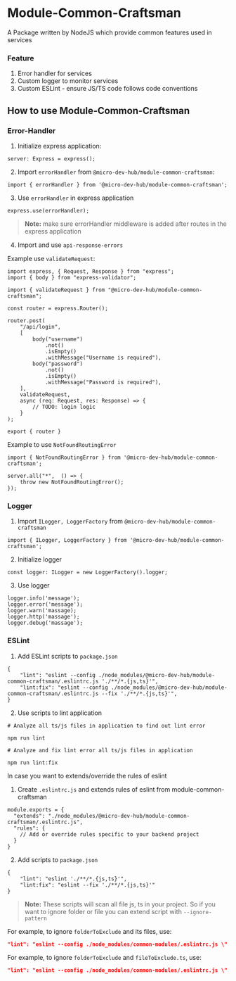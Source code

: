 # Module-Common-Craftsman

A Package written by NodeJS which provide common features used in services

### Feature

1. Error handler for services
2. Custom logger to monitor services
3. Custom ESLint - ensure JS/TS code follows code conventions

## How to use Module-Common-Craftsman
### Error-Handler

1. Initialize express application: 
```
server: Express = express();
```
2. Import `errorHandler` from `@micro-dev-hub/module-common-craftsman`: 
```
import { errorHandler } from '@micro-dev-hub/module-common-craftsman';
```
3. Use `errorHandler` in express application
```
express.use(errorHandler);
```
> **Note:** make sure errorHandler middleware is added after routes in the express application
4. Import and use `api-response-errors`

Example use `validateRequest`:
```
import express, { Request, Response } from "express";
import { body } from "express-validator";

import { validateRequest } from "@micro-dev-hub/module-common-craftsman";

const router = express.Router();

router.post(
    "/api/login",
    [
        body("username")
            .not()
            .isEmpty()
            .withMessage("Username is required"),
        body("password")
            .not()
            .isEmpty()
            .withMessage("Password is required"),
    ],
    validateRequest,
    async (req: Request, res: Response) => {
        // TODO: login logic
    }
);

export { router }
```

Example to use `NotFoundRoutingError`
```
import { NotFoundRoutingError } from '@micro-dev-hub/module-common-craftsman';

server.all("*",  () => {
    throw new NotFoundRoutingError();
});
```
### Logger

1. Import `ILogger, LoggerFactory` from `@micro-dev-hub/module-common-craftsman`
```
import { ILogger, LoggerFactory } from '@micro-dev-hub/module-common-craftsman';
```
2. Initialize logger
```
const logger: ILogger = new LoggerFactory().logger;
```
3. Use logger
```
logger.info('message');
logger.error('message');
logger.warn('massage);
logger.http('massage');
logger.debug('massage');
```
### ESLint

1. Add ESLint scripts to `package.json`
```
{
    "lint": "eslint --config ./node_modules/@micro-dev-hub/module-common-craftsman/.eslintrc.js './**/*.{js,ts}'",
    "lint:fix": "eslint --config ./node_modules/@micro-dev-hub/module-common-craftsman/.eslintrc.js --fix './**/*.{js,ts}'",
}
```
2. Use scripts to lint application
```
# Analyze all ts/js files in application to find out lint error

npm run lint

# Analyze and fix lint error all ts/js files in application

npm run lint:fix
```

In case you want to extends/override the rules of eslint
1. Create `.eslintrc.js` and extends rules of eslint from module-common-craftsman
```
module.exports = {
  "extends": "./node_modules/@micro-dev-hub/module-common-craftsman/.eslintrc.js",
  "rules": {
    // Add or override rules specific to your backend project
  }
}
```
2. Add scripts to `package.json`
```
{
    "lint": "eslint './**/*.{js,ts}'",
    "lint:fix": "eslint --fix './**/*.{js,ts}'"
}
```
> **Note:** These scripts will scan all file js, ts in your project. So if you want to ignore folder or file you can extend script with `--ignore-pattern `


For example, to ignore `folderToExclude` and its files, use:
```json
"lint": "eslint --config ./node_modules/common-modules/.eslintrc.js \"./**/*.{js,ts}\" --ignore-pattern './folderToExclude/**'"
```

For example, to ignore `folderToExclude` and `fileToExclude.ts`, use:
```json
"lint": "eslint --config ./node_modules/common-modules/.eslintrc.js \"./**/*.{js,ts}\" --ignore-pattern './folderToExclude/fileToExclude.ts'"